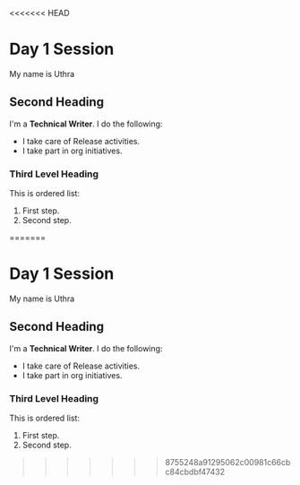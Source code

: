 <<<<<<< HEAD
# Day 1 Session
My name is Uthra
## Second Heading
I'm a **Technical Writer**. I do the following:
- I take care of Release activities.
- I take part in org initiatives.
### Third Level Heading
This is ordered list:
1. First step.
2. Second step.
 
=======
# Day 1 Session
My name is Uthra
## Second Heading
I'm a **Technical Writer**. I do the following:
- I take care of Release activities.
- I take part in org initiatives.
### Third Level Heading
This is ordered list:
1. First step.
2. Second step.
 
>>>>>>> 8755248a91295062c00981c66cbc84cbdbf47432
